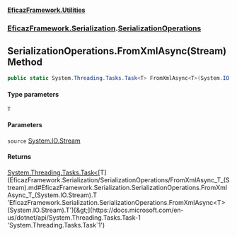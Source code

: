 #### [EficazFramework.Utilities](EficazFrameworkUtilities.md 'EficazFramework Utilities')
### [EficazFramework.Serialization](EficazFrameworkUtilities.md#EficazFramework.Serialization 'EficazFramework.Serialization').[SerializationOperations](EficazFramework.Serialization/SerializationOperations.md 'EficazFramework.Serialization.SerializationOperations')

## SerializationOperations.FromXmlAsync<T>(Stream) Method

```csharp
public static System.Threading.Tasks.Task<T> FromXmlAsync<T>(System.IO.Stream source);
```
#### Type parameters

<a name='EficazFramework.Serialization.SerializationOperations.FromXmlAsync_T_(System.IO.Stream).T'></a>

`T`
#### Parameters

<a name='EficazFramework.Serialization.SerializationOperations.FromXmlAsync_T_(System.IO.Stream).source'></a>

`source` [System.IO.Stream](https://docs.microsoft.com/en-us/dotnet/api/System.IO.Stream 'System.IO.Stream')

#### Returns
[System.Threading.Tasks.Task&lt;](https://docs.microsoft.com/en-us/dotnet/api/System.Threading.Tasks.Task-1 'System.Threading.Tasks.Task`1')[T](EficazFramework.Serialization/SerializationOperations/FromXmlAsync_T_(Stream).md#EficazFramework.Serialization.SerializationOperations.FromXmlAsync_T_(System.IO.Stream).T 'EficazFramework.Serialization.SerializationOperations.FromXmlAsync<T>(System.IO.Stream).T')[&gt;](https://docs.microsoft.com/en-us/dotnet/api/System.Threading.Tasks.Task-1 'System.Threading.Tasks.Task`1')
